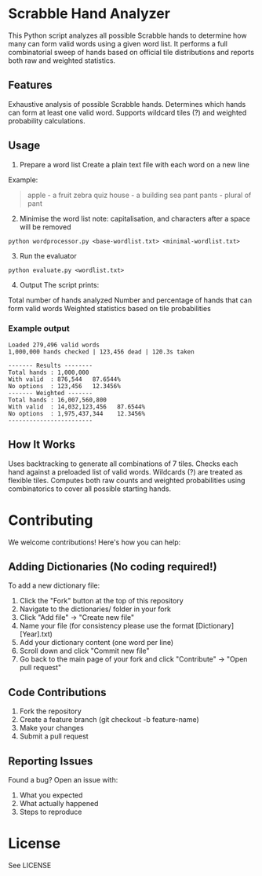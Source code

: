 # Scrabble Hand Analyzer
This Python script analyzes all possible Scrabble hands to determine how many can form valid words using a given word list. 
It performs a full combinatorial sweep of hands based on official tile distributions and reports both raw and weighted statistics.

## Features 
Exhaustive analysis of possible Scrabble hands.
Determines which hands can form at least one valid word.
Supports wildcard tiles (?) and weighted probability calculations.

## Usage 
1. Prepare a word list
Create a plain text file with each word on a new line

Example:

> apple - a fruit
> zebra
> quiz
> house - a building
> sea
> pant
> pants - plural of pant

2. Minimise the word list
note: capitalisation, and characters after a space will be removed
```
python wordprocessor.py <base-wordlist.txt> <minimal-wordlist.txt>
```

3. Run the evaluator

```
python evaluate.py <wordlist.txt>
```

4. Output
The script prints:

Total number of hands analyzed
Number and percentage of hands that can form valid words
Weighted statistics based on tile probabilities

### Example output 

```
Loaded 279,496 valid words
1,000,000 hands checked | 123,456 dead | 120.3s taken

------- Results --------
Total hands : 1,000,000
With valid  : 876,544   87.6544%
No options  : 123,456   12.3456%
------- Weighted -------
Total hands : 16,007,560,800
With valid  : 14,032,123,456   87.6544%
No options  : 1,975,437,344    12.3456%
------------------------
```

## How It Works 
Uses backtracking to generate all combinations of 7 tiles.
Checks each hand against a preloaded list of valid words.
Wildcards (?) are treated as flexible tiles.
Computes both raw counts and weighted probabilities using combinatorics to cover all possible starting hands.

# Contributing
We welcome contributions! Here's how you can help:

## Adding Dictionaries (No coding required!)
To add a new dictionary file:

1. Click the "Fork" button at the top of this repository
2. Navigate to the dictionaries/ folder in your fork
3. Click "Add file" → "Create new file"
4. Name your file (for consistency please use the format [Dictionary][Year].txt)
5. Add your dictionary content (one word per line)
6. Scroll down and click "Commit new file"
7. Go back to the main page of your fork and click "Contribute" → "Open pull request"

## Code Contributions

1. Fork the repository
2. Create a feature branch (git checkout -b feature-name)
3. Make your changes
4. Submit a pull request

## Reporting Issues
Found a bug? Open an issue with:

1. What you expected
2. What actually happened
3. Steps to reproduce

# License 
See LICENSE
